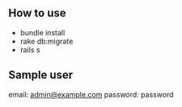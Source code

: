 ## How to use
* bundle install
* rake db:migrate
* rails s

## Sample user
email: admin@example.com
password: password
